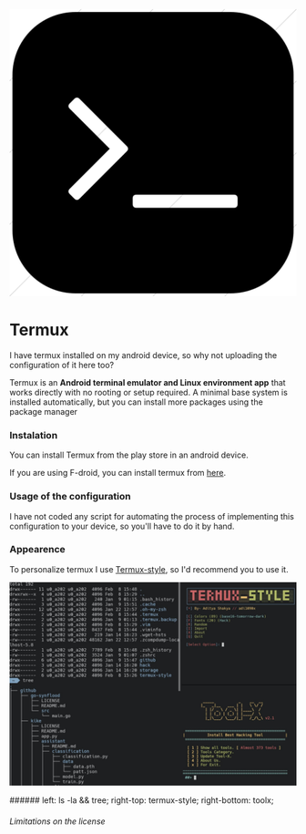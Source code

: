 <p align="center">
  <img src="images/logo.png" alt="...">
</p>

# Termux
I have termux installed on my android device, so why not uploading the configuration of it here too?

Termux is an **Android terminal emulator and Linux environment app** that works directly with no rooting or setup required. A minimal base system is installed automatically, but you can install more packages using the package manager

### Instalation
You can install Termux from the play store in an android device.

If you are using F-droid, you can install termux from [here](https://f-droid.org/packages/com.termux/).

### Usage of the configuration
I have not coded any script for automating the process of implementing this configuration to your device, so you'll have to do it by hand.

### Appearence
To personalize termux I use [Termux-style](https://github.com/adi1090x/termux-style), so I'd recommend you to use it.

<p align="center">
  <img src="images/screenshot.jpeg">
</p>
###### left: ls -la && tree; right-top: termux-style; right-bottom: toolx;

###### Limitations on the license

